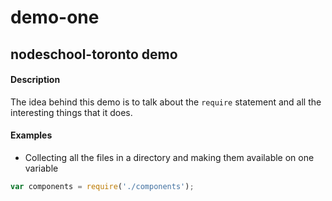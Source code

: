 # demo-one

## nodeschool-toronto demo

#### Description
The idea behind this demo is to talk about the `require` statement and all the
interesting things that it does.

#### Examples
- Collecting all the files in a directory and making them available on one variable
```javascript
var components = require('./components');
```

